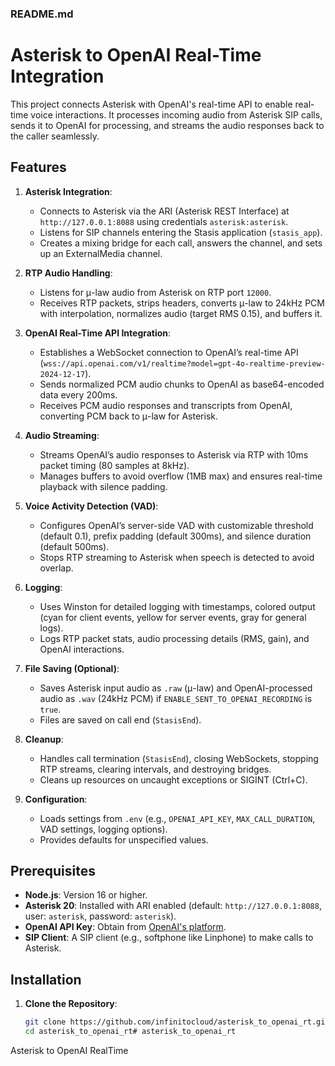 ### README.md

# Asterisk to OpenAI Real-Time Integration

This project connects Asterisk with OpenAI's real-time API to enable real-time voice interactions. It processes incoming audio from Asterisk SIP calls, sends it to OpenAI for processing, and streams the audio responses back to the caller seamlessly.

## Features
1. **Asterisk Integration**:
   - Connects to Asterisk via the ARI (Asterisk REST Interface) at `http://127.0.0.1:8088` using credentials `asterisk:asterisk`.
   - Listens for SIP channels entering the Stasis application (`stasis_app`).
   - Creates a mixing bridge for each call, answers the channel, and sets up an ExternalMedia channel.

2. **RTP Audio Handling**:
   - Listens for μ-law audio from Asterisk on RTP port `12000`.
   - Receives RTP packets, strips headers, converts μ-law to 24kHz PCM with interpolation, normalizes audio (target RMS 0.15), and buffers it.

3. **OpenAI Real-Time API Integration**:
   - Establishes a WebSocket connection to OpenAI’s real-time API (`wss://api.openai.com/v1/realtime?model=gpt-4o-realtime-preview-2024-12-17`).
   - Sends normalized PCM audio chunks to OpenAI as base64-encoded data every 200ms.
   - Receives PCM audio responses and transcripts from OpenAI, converting PCM back to μ-law for Asterisk.

4. **Audio Streaming**:
   - Streams OpenAI’s audio responses to Asterisk via RTP with 10ms packet timing (80 samples at 8kHz).
   - Manages buffers to avoid overflow (1MB max) and ensures real-time playback with silence padding.

5. **Voice Activity Detection (VAD)**:
   - Configures OpenAI’s server-side VAD with customizable threshold (default 0.1), prefix padding (default 300ms), and silence duration (default 500ms).
   - Stops RTP streaming to Asterisk when speech is detected to avoid overlap.

6. **Logging**:
   - Uses Winston for detailed logging with timestamps, colored output (cyan for client events, yellow for server events, gray for general logs).
   - Logs RTP packet stats, audio processing details (RMS, gain), and OpenAI interactions.

7. **File Saving (Optional)**:
   - Saves Asterisk input audio as `.raw` (μ-law) and OpenAI-processed audio as `.wav` (24kHz PCM) if `ENABLE_SENT_TO_OPENAI_RECORDING` is `true`.
   - Files are saved on call end (`StasisEnd`).

8. **Cleanup**:
   - Handles call termination (`StasisEnd`), closing WebSockets, stopping RTP streams, clearing intervals, and destroying bridges.
   - Cleans up resources on uncaught exceptions or SIGINT (Ctrl+C).

9. **Configuration**:
   - Loads settings from `.env` (e.g., `OPENAI_API_KEY`, `MAX_CALL_DURATION`, VAD settings, logging options).
   - Provides defaults for unspecified values.


## Prerequisites
- **Node.js**: Version 16 or higher.
- **Asterisk 20**: Installed with ARI enabled (default: `http://127.0.0.1:8088`, user: `asterisk`, password: `asterisk`).
- **OpenAI API Key**: Obtain from [OpenAI's platform](https://platform.openai.com/).
- **SIP Client**: A SIP client (e.g., softphone like Linphone) to make calls to Asterisk.

## Installation
1. **Clone the Repository**:
   ```bash
   git clone https://github.com/infinitocloud/asterisk_to_openai_rt.git
   cd asterisk_to_openai_rt# asterisk_to_openai_rt
Asterisk to OpenAI RealTime
